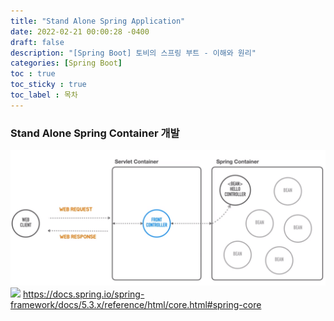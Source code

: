 ```yaml
---
title: "Stand Alone Spring Application"
date: 2022-02-21 00:00:28 -0400
draft: false
description: "[Spring Boot] 토비의 스프링 부트 - 이해와 원리"
categories: [Spring Boot]
toc : true
toc_sticky : true
toc_label : 목차
---
```


### Stand Alone Spring Container  개발
![img.png](./image/6eb9fcd7.png)
![](./image/6eb9fcd6.png)
https://docs.spring.io/spring-framework/docs/5.3.x/reference/html/core.html#spring-core